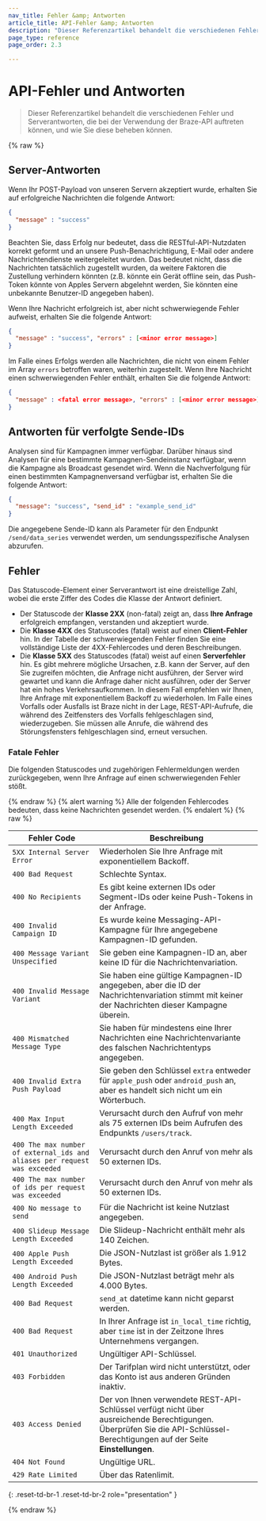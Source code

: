 ```yaml
---
nav_title: Fehler &amp; Antworten
article_title: API-Fehler &amp; Antworten
description: "Dieser Referenzartikel behandelt die verschiedenen Fehler und Serverantworten, die bei der Verwendung der Braze-API auftreten können, und wie Sie diese beheben können." 
page_type: reference
page_order: 2.3

---
```

# API-Fehler und Antworten

> Dieser Referenzartikel behandelt die verschiedenen Fehler und Serverantworten, die bei der Verwendung der Braze-API auftreten können, und wie Sie diese beheben können. 

{% raw %}

## Server-Antworten

Wenn Ihr POST-Payload von unseren Servern akzeptiert wurde, erhalten Sie auf erfolgreiche Nachrichten die folgende Antwort:

```json
{
  "message" : "success"
}
```

Beachten Sie, dass Erfolg nur bedeutet, dass die RESTful-API-Nutzdaten korrekt geformt und an unsere Push-Benachrichtigung, E-Mail oder andere Nachrichtendienste weitergeleitet wurden. Das bedeutet nicht, dass die Nachrichten tatsächlich zugestellt wurden, da weitere Faktoren die Zustellung verhindern könnten (z.B. könnte ein Gerät offline sein, das Push-Token könnte von Apples Servern abgelehnt werden, Sie könnten eine unbekannte Benutzer-ID angegeben haben).

Wenn Ihre Nachricht erfolgreich ist, aber nicht schwerwiegende Fehler aufweist, erhalten Sie die folgende Antwort:

```json
{
  "message" : "success", "errors" : [<minor error message>]
}
```

Im Falle eines Erfolgs werden alle Nachrichten, die nicht von einem Fehler im Array `errors` betroffen waren, weiterhin zugestellt. Wenn Ihre Nachricht einen schwerwiegenden Fehler enthält, erhalten Sie die folgende Antwort:

```json
{
  "message" : <fatal error message>, "errors" : [<minor error message>]
}
```

## Antworten für verfolgte Sende-IDs

Analysen sind für Kampagnen immer verfügbar. Darüber hinaus sind Analysen für eine bestimmte Kampagnen-Sendeinstanz verfügbar, wenn die Kampagne als Broadcast gesendet wird. Wenn die Nachverfolgung für einen bestimmten Kampagnenversand verfügbar ist, erhalten Sie die folgende Antwort:

```json
{
  "message": "success", "send_id" : "example_send_id"
}
```

Die angegebene Sende-ID kann als Parameter für den Endpunkt `/send/data_series` verwendet werden, um sendungsspezifische Analysen abzurufen.

## Fehler

Das Statuscode-Element einer Serverantwort ist eine dreistellige Zahl, wobei die erste Ziffer des Codes die Klasse der Antwort definiert.

- Der Statuscode der **Klasse 2XX** (non-fatal) zeigt an, dass **Ihre Anfrage** erfolgreich empfangen, verstanden und akzeptiert wurde.
- Die **Klasse 4XX** des Statuscodes (fatal) weist auf einen **Client-Fehler** hin. In der Tabelle der schwerwiegenden Fehler finden Sie eine vollständige Liste der 4XX-Fehlercodes und deren Beschreibungen.
- Die **Klasse 5XX** des Statuscodes (fatal) weist auf einen **Serverfehler** hin. Es gibt mehrere mögliche Ursachen, z.B. kann der Server, auf den Sie zugreifen möchten, die Anfrage nicht ausführen, der Server wird gewartet und kann die Anfrage daher nicht ausführen, oder der Server hat ein hohes Verkehrsaufkommen. In diesem Fall empfehlen wir Ihnen, Ihre Anfrage mit exponentiellem Backoff zu wiederholen. Im Falle eines Vorfalls oder Ausfalls ist Braze nicht in der Lage, REST-API-Aufrufe, die während des Zeitfensters des Vorfalls fehlgeschlagen sind, wiederzugeben. Sie müssen alle Anrufe, die während des Störungsfensters fehlgeschlagen sind, erneut versuchen.

### Fatale Fehler

Die folgenden Statuscodes und zugehörigen Fehlermeldungen werden zurückgegeben, wenn Ihre Anfrage auf einen schwerwiegenden Fehler stößt.

{% endraw %}
{% alert warning %}
Alle der folgenden Fehlercodes bedeuten, dass keine Nachrichten gesendet werden.
{% endalert %}
{% raw %}

| Fehler Code | Beschreibung |
|---|---|
| `5XX Internal Server Error` | Wiederholen Sie Ihre Anfrage mit exponentiellem Backoff.|
| `400 Bad Request` | Schlechte Syntax.|
| `400 No Recipients` | Es gibt keine externen IDs oder Segment-IDs oder keine Push-Tokens in der Anfrage.|
| `400 Invalid Campaign ID` | Es wurde keine Messaging-API-Kampagne für Ihre angegebene Kampagnen-ID gefunden.|
| `400 Message Variant Unspecified` | Sie geben eine Kampagnen-ID an, aber keine ID für die Nachrichtenvariation.|
| `400 Invalid Message Variant` | Sie haben eine gültige Kampagnen-ID angegeben, aber die ID der Nachrichtenvariation stimmt mit keiner der Nachrichten dieser Kampagne überein.|
| `400 Mismatched Message Type` | Sie haben für mindestens eine Ihrer Nachrichten eine Nachrichtenvariante des falschen Nachrichtentyps angegeben.|
| `400 Invalid Extra Push Payload` | Sie geben den Schlüssel `extra` entweder für `apple_push` oder `android_push` an, aber es handelt sich nicht um ein Wörterbuch.|
| `400 Max Input Length Exceeded` | Verursacht durch den Aufruf von mehr als 75 externen IDs beim Aufrufen des Endpunkts `/users/track`.|
| `400 The max number of external_ids and aliases per request was exceeded` | Verursacht durch den Anruf von mehr als 50 externen IDs.|
| `400 The max number of ids per request was exceeded` | Verursacht durch den Anruf von mehr als 50 externen IDs.|
| `400 No message to send` | Für die Nachricht ist keine Nutzlast angegeben.|
| `400 Slideup Message Length Exceeded` | Die Slideup-Nachricht enthält mehr als 140 Zeichen.|
| `400 Apple Push Length Exceeded` | Die JSON-Nutzlast ist größer als 1.912 Bytes.|
| `400 Android Push Length Exceeded` | Die JSON-Nutzlast beträgt mehr als 4.000 Bytes.|
| `400 Bad Request` | `send_at` datetime kann nicht geparst werden.|
| `400 Bad Request` | In Ihrer Anfrage ist `in_local_time` richtig, aber `time` ist in der Zeitzone Ihres Unternehmens vergangen.|
| `401 Unauthorized` | Ungültiger API-Schlüssel. |
| `403 Forbidden` | Der Tarifplan wird nicht unterstützt, oder das Konto ist aus anderen Gründen inaktiv.|
| `403 Access Denied` | Der von Ihnen verwendete REST-API-Schlüssel verfügt nicht über ausreichende Berechtigungen. Überprüfen Sie die API-Schlüssel-Berechtigungen auf der Seite **Einstellungen**.|
| `404 Not Found` | Ungültige URL. |
| `429 Rate Limited` | Über das Ratenlimit. |
{: .reset-td-br-1 .reset-td-br-2 role="presentation" }

{% endraw %}
